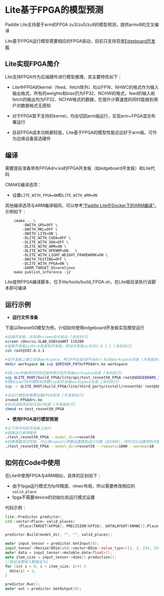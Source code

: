 # Lite基于FPGA的模型预测

Paddle Lite支持基于arm的FPGA zu3/zu5/zu9的模型预测，提供armv8的交叉编译

Lite基于FPGA运行模型需要相应的FPGA驱动，目前只支持百度[Edgeboard开发板](https://ai.baidu.com/tech/hardware/deepkit)

## Lite实现FPGA简介

Lite支持FPGA作为后端硬件进行模型推理，其主要特性如下：

- Lite中FPGA的kernel（feed、fetch除外）均以FP16、NHWC的格式作为输入输出格式，所有的weights和bias仍为FP32、NCHW的格式，feed的输入和fetch的输出均为FP32、NCHW格式的数据，在提升计算速度的同时能做到用户对数据格式无感知

- 对于FPGA暂不支持的kernel，均会切回arm端运行，实现arm+FPGA混合布署运行

- 目前FPGA成本功耗都较低，Lite基于FPGA的模型性能远远好于arm端，可作为边缘设备首选硬件

## 编译

需要提前准备带有FPGAdrv.ko的FPGA开发板（如edgeboard开发板）和Lite代码

CMAKE编译选项：

- 设置`LITE_WITH_FPGA=ON`和`LITE_WITH_ARM=ON`

其他编译选项与ARM编译相同，可以参考[“Paddle Lite在Docker下的ARM编译”](../source_compile)。
示例如下：
```shell
    cmake .. \
        -DWITH_GPU=OFF \
        -DWITH_MKL=OFF \
        -DWITH_LITE=ON \
        -DLITE_WITH_CUDA=OFF \
        -DLITE_WITH_X86=OFF \
        -DLITE_WITH_ARM=ON \
        -DLITE_WITH_OPENMP=ON   \
        -DLITE_WITH_LIGHT_WEIGHT_FRAMEWORK=ON \
        -DWITH_TESTING=OFF \
        -DLITE_WITH_FPGA=ON \
        -DARM_TARGET_OS=armlinux 
    make publish_inference -j2
```
Lite提供FPGA编译脚本，位于lite/tools/build_FPGA.sh，在Lite根目录执行该脚本即可编译

## 运行示例

- **运行文件准备**

下面以Resnet50模型为例，介绍如何使用edgeboard开发板实现模型运行

```bash
#连接开发板，并利用screen命令启动 [本机执行]
screen /dev/cu.SLAB_USBtoUART 115200
#查看开发板ip并ssh登录到开发板，假设开发板ip为192.0.1.1 [本机执行]
ssh root@192.0.1.1

#在开发板上建立目录workspace，拷贝FPGA驱动FPGAdrv.ko到workspace目录 [开发板执行]
mkdir workspace && scp $DRIVER_PATH/FPGAdrv.ko workspace

#将Lite中编译好的测试程序拷贝到开发板workspace目录 [本机执行]
scp $LITE_ROOT/build_FPGA/lite/api/test_resnet50_FPGA root@$EDGEBOARD_IP:workspace/
#把Resnet50的模型和参数scp到开发板workspace目录 [本机执行]
scp -r $LITE_ROOT/build_FPGA/lite/third_party/install/resnet50/ root@$EDGEBOARD_IP:workspace/

#在运行模型前需要加载FPGA驱动 [开发板执行]
insmod FPGAdrv.ko
#给测试程序添加可运行权限 [开发板执行]
chmod +x test_resnet50_FPGA
```

- **使用FPGA进行模型预测**

```bash
#以下命令均在开发板上运行
#直接运行单测程序
./test_resnet50_FPGA --model_dir=resnet50
#如果需要测试性能，可以用repeats参数设置模型运行次数（如1000），同时可以设置预热次数（如10）来让硬件事先运行到稳定水平
./test_resnet50_FPGA --model_dir=resnet50 --repeats=1000 --warmup=10
```

## 如何在Code中使用

在Lite中使用FPGA与ARM相似，具体的区别如下：

- 由于fpga运行模式为fp16精度、nhwc布局，所以需要修改相应的`valid_place`
- fpga不需要device的初始化和运行模式设置

代码示例：
```cpp
lite::Predictor predictor;
std::vector<Place> valid_places(
      {Place{TARGET(kFPGA), PRECISION(kFP16), DATALAYOUT(kNHWC)},Place{TARGET(kARM)});

predictor.Build(model_dir, "", "", valid_places);

auto* input_tensor = predictor.GetInput(0);
input_tensor->Resize(DDim(std::vector<DDim::value_type>({1, 3, 224, 224})));
auto* data = input_tensor->mutable_data<float>();
auto item_size = input_tensor->dims().production();
//假设设置输入数据全为1
for (int i = 0; i < item_size; i++) {
  data[i] = 1;
}

predictor.Run();
auto* out = predictor.GetOutput(0);
```
